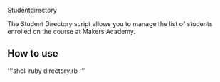 Studentdirectory

The Student Directory script allows you to manage the list of students enrolled on the course at Makers Academy.

How to use
-----------

'''shell
ruby directory.rb
'''